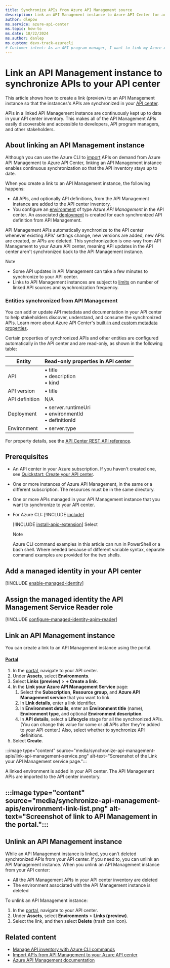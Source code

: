 ```yaml
---
title: Synchronize APIs from Azure API Management source
description: Link an API Management instance to Azure API Center for automatic synchronization of APIs from API Management to the inventory.
author: dlepow
ms.service: azure-api-center
ms.topic: how-to
ms.date: 10/22/2024
ms.author: danlep 
ms.custom: devx-track-azurecli
# Customer intent: As an API program manager, I want to link my Azure API Management instance to my API center and synchronize API Management APIs to my inventory.
---
```


# Link an API Management instance to synchronize APIs to your API center

This article shows how to create a link (preview) to an API Management instance so that the instances's APIs are synchronized in your [API center](overview.md).

APIs in a linked API Management instance are continuously kept up to date in your API center inventory. This makes all of the API Management APIs easily discoverable and accessible to developers, API program managers, and other stakeholders.

## About linking an API Management instance

Although you can use the Azure CLI to [import](import-api-management-apis.md) APIs on demand from Azure API Management to Azure API Center, linking an API Management instance enables continuous synchronization so that the API inventory stays up to date.

When you create a link to an API Management instance, the following happens:

* All APIs, and optionally API definitions, from the API Management instance are added to the API center inventory.
* You configure an [environment](key-concepts.md#environment) of type *Azure API Management* in the API center. An associated [deployment](key-concepts.md#deployment) is created for each synchronized API definition from API Management. 

API Management APIs automatically synchronize to the API center whenever existing APIs' settings change, new versions are added, new APIs are created, or APIs are deleted. This synchronization is one-way from API Management to your Azure API center, meaning API updates in the API center aren't synchronized back to the API Management instance.

> [!NOTE]
> * Some API updates in API Management can take a few minutes to synchronize to your API center.
> * Links to API Management instances are subject to [limits](../azure-resource-manager/management/azure-subscription-service-limits.md?toc=/azure/api-center/toc.json&bc=/azure/api-center/breadcrumb/toc.json#api-center-limits) on number of linked API sources and synchronization frequency.


### Entities synchronized from API Management

You can add or update API metadata and documentation in your API center to help stakeholders discover, understand, and consume the synchronized APIs. Learn more about Azure API Center's [built-in and custom metadata properties](add-metadata-properties.md).

Certain properties of synchronized APIs and other entities are configured automatically in the API center and are read-only, as shown in the following table:

| Entity       | Read-only properties in API center                     |
|--------------|--------------------------------------------------------|
| API          | • title<br/>• description<br/>• kind                   |
| API version  | • title                                                |
| API definition   | N/A                                                    |
| Deployment   | • server.runtimeUri<br/>• environmentId<br/>• definitionId |
| Environment  | • server.type

For property details, see the [API Center REST API reference](/rest/api/resource-manager/apicenter).


## Prerequisites

* An API center in your Azure subscription. If you haven't created one, see [Quickstart: Create your API center](set-up-api-center.md).

* One or more instances of Azure API Management, in the same or a different subscription. The resources must be in the same directory. 

* One or more APIs managed in your API Management instance that you want to synchronize to your API center. 

* For Azure CLI:
    [!INCLUDE [include](~/reusable-content/azure-cli/azure-cli-prepare-your-environment-no-header.md)]

    [!INCLUDE [install-apic-extension](includes/install-apic-extension.md)]
Select
    > [!NOTE]
    > Azure CLI command examples in this article can run in PowerShell or a bash shell. Where needed because of different variable syntax, separate command examples are provided for the two shells.


## Add a managed identity in your API center

[!INCLUDE [enable-managed-identity](includes/enable-managed-identity.md)]

## Assign the managed identity the API Management Service Reader role

[!INCLUDE [configure-managed-identity-apim-reader](includes/configure-managed-identity-apim-reader.md)]

## Link an API Management instance 

You can create a link to an API Management instance using the portal.

#### [Portal](#tab/portal)

1. In the [portal](https://portal.azure.com), navigate to your API center.
1. Under **Assets**, select **Environments**.
1. Select **Links (preview)** > **+ Create a link**.
1. In the **Link your Azure API Management Service** page:
    1. Select the **Subscription**, **Resource group**, and **Azure API Management service** that you want to link.
    1. In **Link details**, enter a link identifier.
    1. In **Environment details**, enter an **Environment title** (name), **Environment type**, and optional **Environment description**.
    1. In **API details**, select a **Lifecycle** stage for all the synchronized APIs. (You can change this value for some or all APIs after they're added to your API center.) Also, select whether to synchronize API definitions.
1. Select **Create**.

:::image type="content" source="media/synchronize-api-management-apis/link-api-management-service.png" alt-text="Screenshot of the Link your API Management service page.":::

A linked environment is added in your API center. The API Management APIs are imported to the API center inventory.

:::image type="content" source="media/synchronize-api-management-apis/environment-link-list.png" alt-text="Screenshot of link to API Management in the portal.":::
---

## Unlink an API Management instance

While an API Management instance is linked, you can't deleted synchronized APIs from your API center. If you need to, you can unlink an API Management instance. When you unlink an API Management instance from your API center:

* All the API Management APIs in your API center inventory are deleted
* The environment associated with the API Management instance is deleted

To unlink an API Management instance:

1. In the [portal](https://portal.azure.com), navigate to your API center.
1. Under **Assets**, select **Environments** > **Links (preview)**.
1. Select the link, and then select **Delete** (trash can icon). 

## Related content
 
* [Manage API inventory with Azure CLI commands](manage-apis-azure-cli.md)
* [Import APIs from API Management to your Azure API center](import-api-management-apis.md)
* [Azure API Management documentation](../api-management/index.yml)
